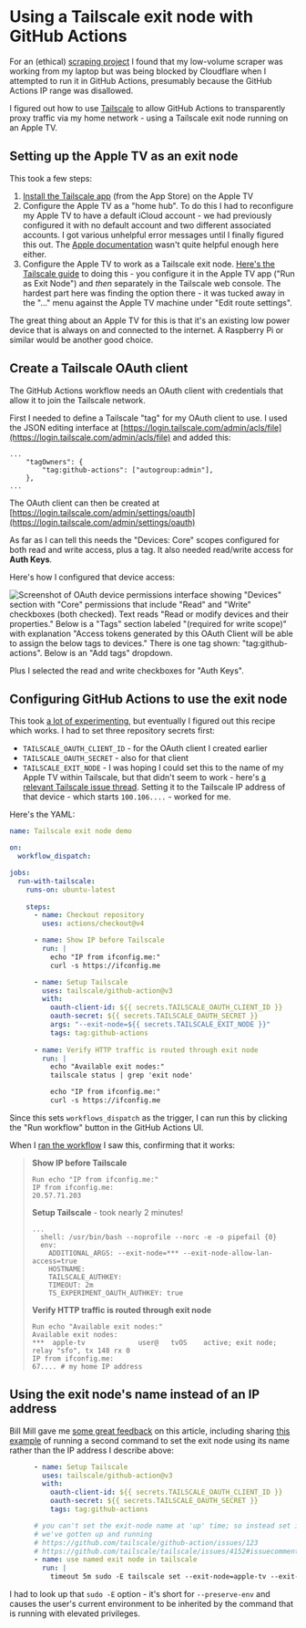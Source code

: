 # Using a Tailscale exit node with GitHub Actions

For an (ethical) [scraping project](https://github.com/simonw/scrape-doge-gov) I found that my low-volume scraper was working from my laptop but was being blocked by Cloudflare when I attempted to run it in GitHub Actions, presumably because the GitHub Actions IP range was disallowed.

I figured out how to use [Tailscale](https://tailscale.com/) to allow GitHub Actions to transparently proxy traffic via my home network - using a Tailscale exit node running on an Apple TV.

## Setting up the Apple TV as an exit node

This took a few steps:

1. [Install the Tailscale app](https://tailscale.com/kb/1280/appletv) (from the App Store) on the Apple TV
2. Configure the Apple TV as a "home hub". To do this I had to reconfigure my Apple TV to have a default iCloud account - we had previously configured it with no default account and two different associated accounts. I got various unhelpful error messages until I finally figured this out. The [Apple documentation](https://support.apple.com/en-us/102557) wasn't quite helpful enough here either.
3. Configure the Apple TV to work as a Tailscale exit node. [Here's the Tailscale guide](https://tailscale.com/kb/1280/appletv#advertise-apple-tv-as-an-exit-node) to doing this - you configure it in the Apple TV app ("Run as Exit Node") and _then_ separately in the Tailscale web console. The hardest part here was finding the option there - it was tucked away in the "..." menu against the Apple TV machine under "Edit route settings".

The great thing about an Apple TV for this is that it's an existing low power device that is always on and connected to the internet. A Raspberry Pi or similar would be another good choice.

## Create a Tailscale OAuth client

The GitHub Actions workflow needs an OAuth client with credentials that allow it to join the Tailscale network.

First I needed to define a Tailscale "tag" for my OAuth client to use. I used the JSON editing interface at [https://login.tailscale.com/admin/acls/file](https://login.tailscale.com/admin/acls/file) and added this:

```
...
	"tagOwners": {
		"tag:github-actions": ["autogroup:admin"],
	},
...
```

The OAuth client can then be created at [https://login.tailscale.com/admin/settings/oauth](https://login.tailscale.com/admin/settings/oauth)

As far as I can tell this needs the "Devices: Core" scopes configured for both read and write access, plus a tag. It also needed read/write access for **Auth Keys**.

Here's how I configured that device access:

![Screenshot of OAuth device permissions interface showing "Devices" section with "Core" permissions that include "Read" and "Write" checkboxes (both checked). Text reads "Read or modify devices and their properties." Below is a "Tags" section labeled "(required for write scope)" with explanation "Access tokens generated by this OAuth Client will be able to assign the below tags to devices." There is one tag shown: "tag:github-actions". Below is an "Add tags" dropdown.](https://static.simonwillison.net/static/2025/tailscale-oauth.jpg)

Plus I selected the read and write checkboxes for "Auth Keys".

## Configuring GitHub Actions to use the exit node

This took [a lot of experimenting](https://github.com/simonw/playing-with-actions-single/commits/main/.github/workflows/tailscale-exit-node.yml), but eventually I figured out this recipe which works. I had to set three repository secrets first:

- `TAILSCALE_OAUTH_CLIENT_ID` - for the OAuth client I created earlier
- `TAILSCALE_OAUTH_SECRET` - also for that client
- `TAILSCALE_EXIT_NODE` - I was hoping I could set this to the name of my Apple TV within Tailscale, but that didn't seem to work - here's [a relevant Tailscale issue thread](https://github.com/tailscale/tailscale/issues/4152). Setting it to the Tailscale IP address of that device - which starts `100.106....` - worked for me.

Here's the YAML:

```yaml
name: Tailscale exit node demo

on:
  workflow_dispatch:

jobs:
  run-with-tailscale:
    runs-on: ubuntu-latest
    
    steps:
      - name: Checkout repository
        uses: actions/checkout@v4

      - name: Show IP before Tailscale
        run: |
          echo "IP from ifconfig.me:"
          curl -s https://ifconfig.me

      - name: Setup Tailscale
        uses: tailscale/github-action@v3
        with:
          oauth-client-id: ${{ secrets.TAILSCALE_OAUTH_CLIENT_ID }}
          oauth-secret: ${{ secrets.TAILSCALE_OAUTH_SECRET }}
          args: "--exit-node=${{ secrets.TAILSCALE_EXIT_NODE }}"
          tags: tag:github-actions
      
      - name: Verify HTTP traffic is routed through exit node
        run: |
          echo "Available exit nodes:"
          tailscale status | grep 'exit node'

          echo "IP from ifconfig.me:"
          curl -s https://ifconfig.me
```
Since this sets `workflows_dispatch` as the trigger, I can run this by clicking the "Run workflow" button in the GitHub Actions UI.

When I [ran the workflow](https://github.com/simonw/playing-with-actions-single/blob/main/.github/workflows/tailscale-exit-node.yml) I saw this, confirming that it works:

> **Show IP before Tailscale**
> ```
> Run echo "IP from ifconfig.me:"
> IP from ifconfig.me:
> 20.57.71.203
> ```
> **Setup Tailscale** - took nearly 2 minutes!
> ```
> ...
>   shell: /usr/bin/bash --noprofile --norc -e -o pipefail {0}
>   env:
>     ADDITIONAL_ARGS: --exit-node=*** --exit-node-allow-lan-access=true
>     HOSTNAME: 
>     TAILSCALE_AUTHKEY: 
>     TIMEOUT: 2m
>     TS_EXPERIMENT_OAUTH_AUTHKEY: true
> ```
> **Verify HTTP traffic is routed through exit node**
> ```
> Run echo "Available exit nodes:"
> Available exit nodes:
> ***  apple-tv             user@   tvOS    active; exit node; relay "sfo", tx 148 rx 0
> IP from ifconfig.me:
> 67.... # my home IP address

## Using the exit node's name instead of an IP address

Bill Mill gave me [some great feedback](https://hachyderm.io/@llimllib/114051109409520394) on this article, including sharing [this example](https://github.com/llimllib/nba_data/blob/dab8ea23a2df145d0ae56287b9c8973e1ce2c69a/.github/workflows/dl.yml#L18-L33) of running a second command to set the exit node using its name rather than the IP address I describe above:

```yaml
      - name: Setup Tailscale
        uses: tailscale/github-action@v3
        with:
          oauth-client-id: ${{ secrets.TAILSCALE_OAUTH_CLIENT_ID }}
          oauth-secret: ${{ secrets.TAILSCALE_OAUTH_SECRET }}
          tags: tag:github-actions

      # you can't set the exit-node name at 'up' time; so instead set it after
      # we've gotten up and running
      # https://github.com/tailscale/github-action/issues/123
      # https://github.com/tailscale/tailscale/issues/4152#issuecomment-1066126643
      - name: use named exit node in tailscale
        run: |
          timeout 5m sudo -E tailscale set --exit-node=apple-tv --exit-node-allow-lan-access=true
```
I had to look up that `sudo -E` option - it's short for `--preserve-env` and causes the user's current environment to be inherited by the command that is running with elevated privileges.
